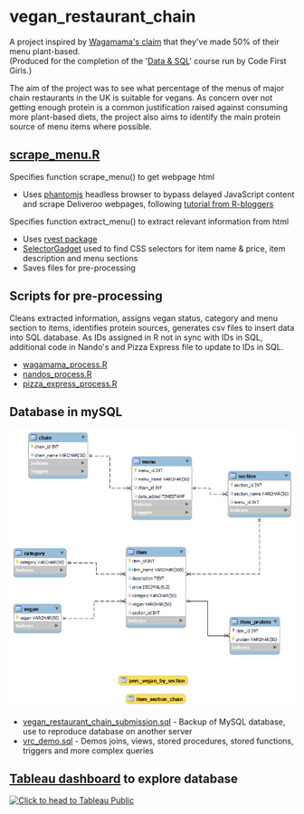 # vegan_restaurant_chain
A project inspired by [Wagamama's claim](https://www.wagamama.com/50-percent-plant-based) that they've made 50% of their menu plant-based.  
(Produced for the completion of the '[Data & SQL](https://codefirstgirls.org.uk/courses/classes/career-switcher/)' course run by Code First Girls.)  

The aim of the project was to see what percentage of the menus of major chain restaurants in the UK is suitable for vegans. As concern over not getting enough protein is a common justification raised against consuming more plant-based diets, the project also aims to identify the main protein source of menu items where possible.

## [scrape_menu.R](https://github.com/vtwkam1/vegan_restaurant_chain/blob/main/scrape_menu.R)
Specifies function scrape_menu() to get webpage html
- Uses [phantomjs](https://phantomjs.org/) headless browser to bypass delayed JavaScript content and scrape Deliveroo webpages, following [tutorial from R-bloggers](https://www.r-bloggers.com/2016/03/web-scraping-javascript-rendered-sites/)

Specifies function extract_menu() to extract relevant information from html
- Uses [rvest package](https://rvest.tidyverse.org/) 
- [SelectorGadget](https://rvest.tidyverse.org/articles/selectorgadget.html) used to find CSS selectors for item name & price, item description and menu sections
- Saves files for pre-processing

## Scripts for pre-processing
Cleans extracted information, assigns vegan status, category and menu section to items, identifies protein sources, generates csv files to insert data into SQL database. As IDs assigned in R not in sync with IDs in SQL, additional code in Nando's and Pizza Express file to update to IDs in SQL.
- [wagamama_process.R](https://github.com/vtwkam1/vegan_restaurant_chain/blob/main/wagamama_process.R)
- [nandos_process.R](https://github.com/vtwkam1/vegan_restaurant_chain/blob/main/nandos_process.R)
- [pizza_express_process.R](https://github.com/vtwkam1/vegan_restaurant_chain/blob/main/pizza_express_process.R)

## Database in mySQL
![Entity relationship diagram](https://github.com/vtwkam1/vegan_restaurant_chain/blob/main/vrc_er_diagram.png)
- [vegan_restaurant_chain_submission.sql](https://github.com/vtwkam1/vegan_restaurant_chain/blob/main/vegan_restaurant_chain_submission.sql) - Backup of MySQL database, use to reproduce database on another server
- [vrc_demo.sql](https://github.com/vtwkam1/vegan_restaurant_chain/blob/main/vrc_demo.sql) - Demos joins, views, stored procedures, stored functions, triggers and more complex queries


## [Tableau dashboard](https://public.tableau.com/app/profile/vanessa.kam/viz/vegan_restaurant_chain/1_Category) to explore database
[![Click to head to Tableau Public](https://public.tableau.com/static/images/ve/vegan_restaurant_chain/1_Category/1.png)](https://public.tableau.com/app/profile/vanessa.kam/viz/vegan_restaurant_chain/1_Category)
